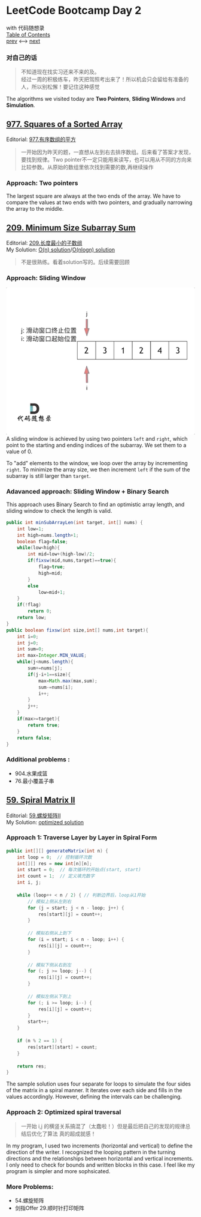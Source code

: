# LeetCode Bootcamp Day 2  
 with 代码随想录  
  [Table of Contents](./README.md)  
 [prev](./Day1.md) <--> [next](./Day3.md)

### 对自己的话  
 > 不知道现在找实习还来不来的及。   
 > 经过一周的积极练车，昨天把驾照考出来了！所以机会只会留给有准备的人，所以别松懈！要记住这种感觉

The algorithms we visited today are  **Two Pointers**, **Sliding Windows** and **Simulation**.


## [977. Squares of a Sorted Array](https://leetcode.com/problems/squares-of-a-sorted-array/)  
Editorial: [977.有序数组的平方](https://programmercarl.com/0977.%E6%9C%89%E5%BA%8F%E6%95%B0%E7%BB%84%E7%9A%84%E5%B9%B3%E6%96%B9.html#%E5%8F%8C%E6%8C%87%E9%92%88%E6%B3%95)

> 一开始因为昨天的题，一直想从左到右去排序数组。后来看了答案才发现，要找到规律。Two pointer不一定只能用来读写，也可以用从不同的方向来比较参数。从原始的数组里依次找到需要的数,再继续操作

### Approach: Two pointers  
The largest square are always at the two ends of the array. We have to compare the values at two ends with two pointers, and gradually narrowing the array to the middle.


## [209. Minimum Size Subarray Sum](https://leetcode.com/problems/minimum-size-subarray-sum/)  
Editorial: [209.长度最小的子数组](https://programmercarl.com/0209.%E9%95%BF%E5%BA%A6%E6%9C%80%E5%B0%8F%E7%9A%84%E5%AD%90%E6%95%B0%E7%BB%84.html#%E6%9A%B4%E5%8A%9B%E8%A7%A3%E6%B3%95)  
My Solution: [O(n) solution](./209_O(n).java)/[O(nlogn) solution](./209_O(nlog).java)
>不是很熟练。看着solution写的。后续需要回顾

### Approach: Sliding Window  
![209](./209.gif)  
A sliding window is achieved by using two pointers `left` and `right`, which point to the starting and ending indices of the subarray. We set them to a value of 0.

To "add" elements to the window, we loop over the array by incrementing `right`. To minimize the array size, we then increment `left` if the sum of the subarray is still larger than `target`.


### Adavanced approach: Sliding Window + Binary Search    
This approach uses Binary Search to find an optimistic array length, and sliding window to check the length is valid. 
```java
public int minSubArrayLen(int target, int[] nums) {
    int low=1;
    int high=nums.length+1;
    boolean flag=false;
    while(low<high){
        int mid=low+(high-low)/2;
        if(fixsw(mid,nums,target)==true){
            flag=true;
            high=mid;
        }
        else
            low=mid+1;
    }
    if(!flag)
        return 0;
    return low;
}
public boolean fixsw(int size,int[] nums,int target){
    int i=0;
    int j=0;
    int sum=0;
    int max=Integer.MIN_VALUE;
    while(j<nums.length){
        sum+=nums[j];
        if(j-i+1==size){
            max=Math.max(max,sum);
            sum-=nums[i];
            i++;
        }
        j++;
    }
    if(max>=target){
        return true;
    }
    return false;
}
```
### Additional problems :   
- 904.水果成篮  
- 76.最小覆盖子串

## [59. Spiral Matrix II](https://leetcode.com/problems/spiral-matrix-ii/)  
Editorial: [59.螺旋矩阵II](https://programmercarl.com/0059.%E8%9E%BA%E6%97%8B%E7%9F%A9%E9%98%B5II.html#_59-%E8%9E%BA%E6%97%8B%E7%9F%A9%E9%98%B5ii)  
My Solution: [optimized solution](./59.java)

### Approach 1: Traverse Layer by Layer in Spiral Form  
```java
public int[][] generateMatrix(int n) {
    int loop = 0;  // 控制循环次数
    int[][] res = new int[n][n];
    int start = 0;  // 每次循环的开始点(start, start)
    int count = 1;  // 定义填充数字
    int i, j;

    while (loop++ < n / 2) { // 判断边界后，loop从1开始
        // 模拟上侧从左到右
        for (j = start; j < n - loop; j++) {
            res[start][j] = count++;
        }

        // 模拟右侧从上到下
        for (i = start; i < n - loop; i++) {
            res[i][j] = count++;
        }

        // 模拟下侧从右到左
        for (; j >= loop; j--) {
            res[i][j] = count++;
        }

        // 模拟左侧从下到上
        for (; i >= loop; i--) {
            res[i][j] = count++;
        }
        start++;
    }

    if (n % 2 == 1) {
        res[start][start] = count;
    }

    return res;
}
```
The sample solution uses four separate for loops to simulate the four sides of the matrix in a spiral manner. It iterates over each side and fills in the values accordingly. However, defining the intervals can be challenging.  


### Approach 2: Optimized spiral traversal  
>一开始 i,j 的横竖关系搞混了（太蠢啦！）但是最后把自己的发现的规律总结后优化了算法 真的超成就感！  

In my program, I used two increments (horizontal and vertical) to define the direction of the writer. I recognized the looping pattern in the turning directions and the relationships between horizontal and vertical increments. I only need to check for bounds and written blocks in this case. I feel like my program is simpler and more sophsicated. 

### More Problems:
- 54.螺旋矩阵  
- 剑指Offer 29.顺时针打印矩阵